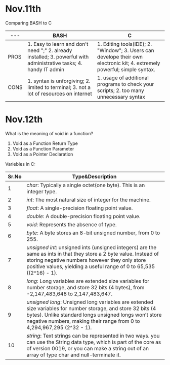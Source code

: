 Nov.11th
=========
Comparing BASH to C

--- | BASH | C
--- | --- | ---
PROS | 1. Easy to learn and don't need ";" 2. already installed; 3. powerful with administrative tasks; 4. handy IT admin  | 1. Editing tools(IDE); 2. "Window"; 3. Users can develope their own electronic kit; 4. extremely powerful; simple syntax.
CONS | 1. syntax is unforgiving; 2. limited to terminal; 3. not a lot of resources on internet | 1. usage of additional programs to check your scripts; 2. too many unnecessary syntax

Nov.12th
========
What is the meaning of void in a function?
1. Void as a Function Return Type
1. Void as a Function Parameter
1. Void as a Pointer Declaration

Variebles in C:

| Sr.No | Type&Description |
| --- | --- |
1 | _char_: Typically a single octet(one byte). This is an integer type.
2 | _int_: The most natural size of integer for the machine.
3 | _float_: A single-precision floating point value.
4 | _double_: A double-precision floating point value.
5 | _void_: Represents the absence of type.
6 | _byte_: A byte stores an 8-bit unsigned number, from 0 to 255.
7 | _unsigned int_: unsigned ints (unsigned integers) are the same as ints in that they store a 2 byte value. Instead of storing negative numbers however they only store positive values, yielding a useful range of 0 to 65,535 ((2^16) - 1).
8 | _long_: Long variables are extended size variables for number storage, and store 32 bits (4 bytes), from -2,147,483,648 to 2,147,483,647.
9 | _unsigned long_: Unsigned long variables are extended size variables for number storage, and store 32 bits (4 bytes). Unlike standard longs unsigned longs won’t store negative numbers, making their range from 0 to 4,294,967,295 (2^32 - 1).
10 | _string_: Text strings can be represented in two ways. you can use the String data type, which is part of the core as of version 0019, or you can make a string out of an array of type char and null-terminate it.

